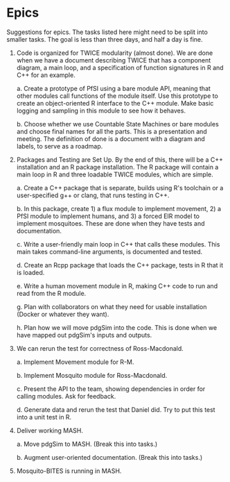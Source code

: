 # Epics

Suggestions for epics. The tasks listed here might need to
be split into smaller tasks. The goal is less than three days,
and half a day is fine.


 1. Code is organized for TWICE modularity (almost done).
    We are done when we have a document describing TWICE
    that has a component diagram, a main loop, and a specification of
    function signatures in R and C++ for an example.

    a. Create a prototype of PfSI using a bare module API,
       meaning that other modules call functions of the module itself.
       Use this prototype to create an object-oriented R interface
       to the C++ module. Make basic logging and sampling in this
       module to see how it behaves.

    b. Choose whether we use Countable State Machines or bare modules
       and choose final names for all the parts. This is a presentation
       and meeting. The definition of done is a document with a
       diagram and labels, to serve as a roadmap.

 2. Packages and Testing are Set Up. By the end of this, there
    will be a C++ installation and an R package installation.
    The R package will contain a main loop in R and three
    loadable TWICE modules, which are simple.

    a. Create a C++ package that is separate, builds using R's toolchain
       or a user-specified g++ or clang, that runs testing in C++.

    b. In this package,
       create 1) a flux module to implement movement, 2) a PfSI
       module to implement humans, and 3) a forced EIR model
       to implement mosquitoes. These are done when they have
       tests and documentation.

    c. Write a user-friendly main loop in C++ that calls these modules.
       This main takes command-line arguments, is documented and tested.

    d. Create an Rcpp package that loads the C++ package, tests in R
       that it is loaded.

    e. Write a human movement module in R, making C++ code to run
       and read from the R module.

    g. Plan with collaborators on what they need for
       usable installation (Docker or whatever they want).

    h. Plan how we will move pdgSim into the code. This
       is done when we have mapped out pdgSim's inputs and
       outputs.

 3. We can rerun the test for correctness of Ross-Macdonald.

    a. Implement Movement module for R-M.

    b. Implement Mosquito module for Ross-Macdonald.

    c. Present the API to the team, showing dependencies in order
       for calling modules. Ask for feedback.

    d. Generate data and rerun the test that Daniel did.
       Try to put this test into a unit test in R.

 4. Deliver working MASH.

    a. Move pdgSim to MASH. (Break this into tasks.)

    b. Augment user-oriented documentation. (Break this into tasks.)

 5. Mosquito-BITES is running in MASH.
